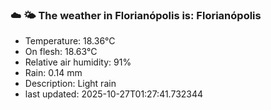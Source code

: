 ### ☁️ 🌤️  The weather in Florianópolis is: Florianópolis

- Temperature: 18.36°C
- On flesh: 18.63°C
- Relative air humidity: 91%
- Rain: 0.14 mm
- Description: Light rain
- last updated: 2025-10-27T01:27:41.732344
